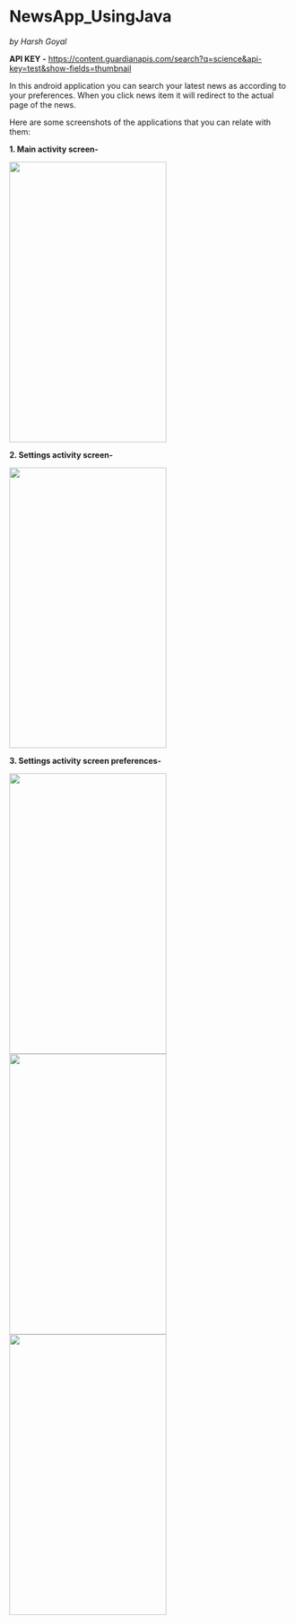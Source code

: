 # NewsApp_UsingJava

_by Harsh Goyal_

**API KEY -** https://content.guardianapis.com/search?q=science&api-key=test&show-fields=thumbnail

In this android application you can search your latest news as according to your preferences. When you click news item it will redirect to the actual page of the news.

Here are some screenshots of the applications that you can relate with them:

**1. Main activity screen-**

<img src="https://user-images.githubusercontent.com/79085857/136683562-eeeebe6b-add4-4c0b-a2d3-50c6636bc74c.jpg" width="280" height="500">

**2. Settings activity screen-**

<img src="https://user-images.githubusercontent.com/79085857/136683871-0a6b17fa-83cf-441c-b478-93e38e949e05.jpg" width="280" height="500">

**3. Settings activity screen preferences-**

<img src="https://user-images.githubusercontent.com/79085857/136684113-07750758-564c-4994-92cc-08d3b758be0d.jpg" width="280" height="500">
<img src="https://user-images.githubusercontent.com/79085857/136684191-58ab99f3-eb86-4350-89c2-985bb28aa8f1.jpg" width="280" height="500">
<img src="https://user-images.githubusercontent.com/79085857/136684144-3baa48e3-d6ed-4eb1-86cd-195913f84cce.jpg" width="280" height="500">
